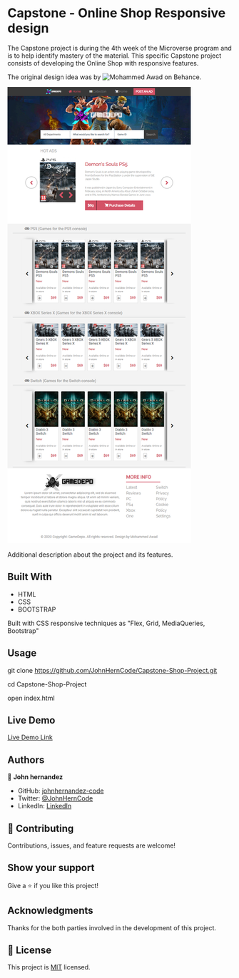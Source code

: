 # Capstone - Online Shop Responsive design

The Capstone project is during the 4th week of the Microverse program and is to help identify mastery of the material. This specific Capstone project consists of developing the Online Shop with responsive features. 

The original design idea was by ![Mohammed Awad on Behance](https://www.behance.net/M_Awad).

![screenshot](img/screenshothome.png)

Additional description about the project and its features.

## Built With

- HTML
- CSS
- BOOTSTRAP

Built with CSS responsive techniques as "Flex, Grid, MediaQueries, Bootstrap"

## Usage

git clone https://github.com/JohnHernCode/Capstone-Shop-Project.git

cd Capstone-Shop-Project

open index.html

## Live Demo

[Live Demo Link](https://JohnHernCode.github.io/Capstone-Shop-Project/)

## Authors

👤 **John hernandez**

- GitHub: [johnhernandez-code](https://github.com/johnhernandez-code)
- Twitter: [@JohnHernCode](https://twitter.com/JohnHernCode)
- LinkedIn: [LinkedIn](https://www.linkedin.com/in/john-hernandez-56a7821b8/)

## 🤝 Contributing

Contributions, issues, and feature requests are welcome!

## Show your support

Give a ⭐️ if you like this project!

## Acknowledgments

Thanks for the both parties involved in the development of this project.

## 📝 License

This project is [MIT](https://github.com/JohnHernCode/Capstone-Shop-Project/blob/main/LICENSE) licensed.
